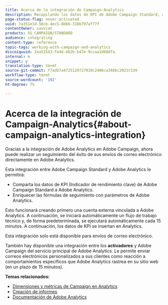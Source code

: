 ```yaml
---
title: Acerca de la integración de Campaign-Analytics
description: Recopilando los datos de KPI de Adobe Campaign Standard, ahora puede compartir datos de campaña con Adobe Analytics para medir las métricas de marketing por correo electrónico desde Adobe Campaign.
page-status-flag: never-activated
uuid: 7a351e1d-50cb-4ec5-8b66-318b797af77f
contentOwner: sauviat
products: SG_CAMPAIGN/STANDARD
audience: integrating
content-type: reference
topic-tags: working-with-campaign-and-analytics
discoiquuid: 2ea51543-fe4d-462b-b47e-9ccaa1d68dfa
internal: n
snippet: y
translation-type: tm+mt
source-git-commit: f7adb7a4725129727010c2486ca34bbc2021c539
workflow-type: tm+mt
source-wordcount: '192'
ht-degree: 7%

---
```



# Acerca de la integración de Campaign-Analytics{#about-campaign-analytics-integration}

Gracias a la integración de Adobe Analytics en Adobe Campaign, ahora puede realizar un seguimiento del éxito de sus envíos de correo electrónico directamente en Adobe Analytics.

Esta integración entre Adobe Campaign Standard y Adobe Analytics le permitirá:

* Comparta los datos de KPI (Indicador de rendimiento clave) de Adobe Campaign Standard a Adobe Analytics.
* Enriquecer las fórmulas de seguimiento con parámetros de Adobe Analytics.

Esto funcionará creando primero una cuenta externa vinculada a Adobe Analytics. A continuación, se iniciará automáticamente un flujo de trabajo técnico y, de forma predeterminada, se ejecutará automáticamente cada 15 minutos. A continuación, los datos de KPI se insertan en Analytics.

Esta integración solo está disponible para envíos de correo electrónico.

También hay disponible una integración entre los **activadores** y Adobe Campaign del servicio principal de Adobe Analytics. Le permite enviar correos electrónicos personalizados a sus clientes como reacción a comportamientos específicos que Adobe Analytics rastrea en su sitio web (en un plazo de 15 minutos).

**Temas relacionados:**

* [Dimensiones y métricas de Campaign en Analytics](../../integrating/using/campaign-dimensions-and-metrics-in-analytics.md)
* [Creación de informes](../../reporting/using/about-dynamic-reports.md)
* [Documentación de Adobe Analytics](https://docs.adobe.com/content/help/en/analytics/integration/adobe-campaign.html)

